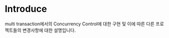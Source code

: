 Introduce
==========
multi transaction에서의 Concurrency Control에 대한 구현 및 이에 따른 다른 프로젝트들의 변경사항에 대한 설명입니다.